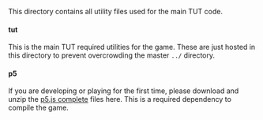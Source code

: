 This directory contains all utility files used for the main TUT code.

#### tut

This is the main TUT required utilities for the game. These are just hosted in this directory to prevent overcrowding the master `../` directory.

#### p5

If you are developing or playing for the first time, please download and unzip the [p5.js complete](https://p5js.org/download/) files here. This is a required dependency to compile the game.
